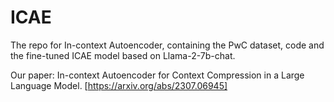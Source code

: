 # ICAE
The repo for In-context Autoencoder, containing the PwC dataset, code and the fine-tuned ICAE model based on Llama-2-7b-chat.

Our paper: In-context Autoencoder for Context Compression in a Large Language Model. [https://arxiv.org/abs/2307.06945]
